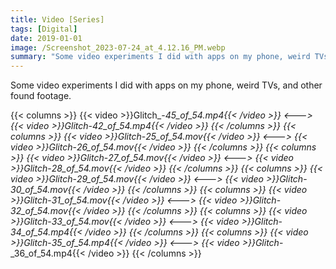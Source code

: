 ```yaml
---
title: Video [Series]
tags: [Digital]
date: 2019-01-01
image: /Screenshot_2023-07-24_at_4.12.16_PM.webp
summary: "Some video experiments I did with apps on my phone, weird TVs, and other found footage."
---
```


Some video experiments I did with apps on my phone, weird TVs, and other found footage.

{{< columns >}}
{{< video >}}Glitch_-_45_of_54.mp4{{< /video >}}
<--->
{{< video >}}Glitch_-_42_of_54.mp4{{< /video >}}
{{< /columns >}}
{{< columns >}}
{{< video >}}Glitch_-_25_of_54.mov{{< /video >}}
<--->
{{< video >}}Glitch_-_26_of_54.mov{{< /video >}}
{{< /columns >}}
{{< columns >}}
{{< video >}}Glitch_-_27_of_54.mov{{< /video >}}
<--->
{{< video >}}Glitch_-_28_of_54.mov{{< /video >}}
{{< /columns >}}
{{< columns >}}
{{< video >}}Glitch_-_29_of_54.mov{{< /video >}}
<--->
{{< video >}}Glitch_-_30_of_54.mov{{< /video >}}
{{< /columns >}}
{{< columns >}}
{{< video >}}Glitch_-_31_of_54.mov{{< /video >}}
<--->
{{< video >}}Glitch_-_32_of_54.mov{{< /video >}}
{{< /columns >}}
{{< columns >}}
{{< video >}}Glitch_-_33_of_54.mov{{< /video >}}
<--->
{{< video >}}Glitch_-_34_of_54.mp4{{< /video >}}
{{< /columns >}}
{{< columns >}}
{{< video >}}Glitch_-_35_of_54.mp4{{< /video >}}
<--->
{{< video >}}Glitch_-_36_of_54.mp4{{< /video >}}
{{< /columns >}}
